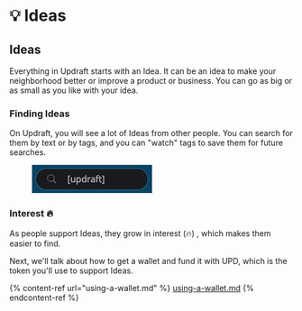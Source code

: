 # 💡 Ideas

## Ideas

Everything in Updraft starts with an Idea. It can be an idea to make your neighborhood better or improve a product or business. You can go as big or as small as you like with your idea.&#x20;

### Finding Ideas

On Updraft, you will see a lot of Ideas from other people. You can search for them by text or by tags, and you can "watch" tags to save them for future searches.

<figure><img src=".gitbook/assets/search-bar.png" alt=""><figcaption></figcaption></figure>

### Interest 🔥

As people support Ideas, they grow in interest (🔥) , which makes them easier to find.

Next, we'll talk about how to get a wallet and fund it with UPD, which is the token you'll use to support Ideas.

{% content-ref url="using-a-wallet.md" %}
[using-a-wallet.md](using-a-wallet.md)
{% endcontent-ref %}
